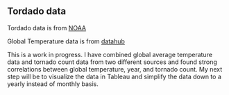 ## Tordado data
Tordado data is from [NOAA](https://www.ncei.noaa.gov/access/monitoring/tornadoes/)

Global Temperature data is from [datahub](https://datahub.io/core/global-temp#data)

This is a work in progress. I have combined global average temperature data and tornado count data from two different sources and found strong correlations between global temperature, year, and tornado count.
My next step will be to visualize the data in Tableau and simplify the data down to a yearly instead of monthly basis.
